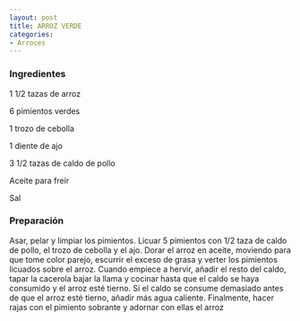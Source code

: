 ```yaml
---
layout: post
title: ARROZ VERDE
categories:
- Arroces
---
```

<h3>Ingredientes</h3>
1 1/2 tazas de arroz

6 pimientos verdes

1 trozo de cebolla

1 diente de ajo

3 1/2 tazas de caldo de pollo

Aceite para freír

Sal

<h3>Preparación</h3>
Asar, pelar y limpiar los pimientos. Licuar 5 pimientos con 1/2 taza de caldo de pollo, el trozo de cebolla y el ajo. Dorar el arroz en aceite, moviendo para que tome color parejo, escurrir el exceso de grasa y verter los pimientos licuados sobre el arroz. Cuando empiece a hervir, añadir el resto del caldo, tapar la cacerola bajar la llama y cocinar hasta que el caldo se haya consumido y el arroz esté tierno. Si el caldo se consume demasiado antes de que el arroz esté tierno, añadir más agua caliente. Finalmente, hacer rajas con el pimiento sobrante y adornar con ellas el arroz